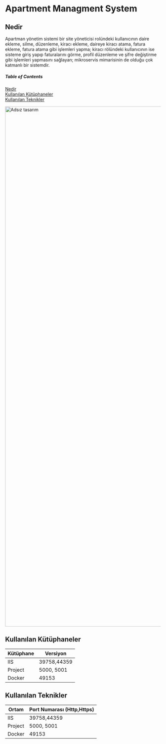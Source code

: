 
# Apartment Managment System
## Nedir
Apartman yönetim sistemi bir site yöneticisi rolündeki kullanıcının daire ekleme, silme, düzenleme, kiracı ekleme, daireye kiracı atama, fatura ekleme, fatura atama gibi işlemleri yapma; kiracı rölündeki kullanıcının ise sisteme giriş yapıp faturalarını görme, profil düzenleme ve şifre değiştirme gibi işlemleri yapmasını sağlayan; mikroservis mimarisinin de olduğu çok katmanlı bir sistemdir.

##### Table of Contents  
[Nedir](#nedir)  
[Kullanılan Kütüphaneler](#kullanilankutuphaneler)  
[Kullanılan Teknikler](#kullanilanteknikler)  

<a name="nedir"/>
<a name="kullanilankutuphaneler"/>
<a name="kullanilanteknikler"/>

<img width="1680" alt="Adsız tasarım" src="https://user-images.githubusercontent.com/42337444/183386752-f68c7734-efd1-485c-a601-77d0469cb076.png">


## Kullanılan Kütüphaneler

  Kütüphane  | Versiyon
  ---------  | -----------
   IIS | 39758,44359
   Project |5000, 5001
   Docker| 49153
   
## Kullanılan Teknikler

  Ortam  | Port Numarası (Http,Https)
  ---------  | -----------
   IIS | 39758,44359
   Project |5000, 5001
   Docker| 49153
